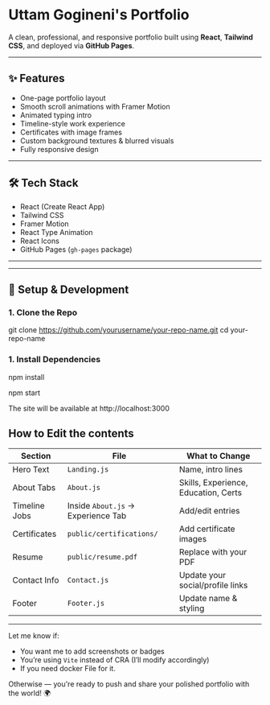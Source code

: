 # Uttam Gogineni's Portfolio

A clean, professional, and responsive portfolio built using **React**, **Tailwind CSS**, and deployed via **GitHub Pages**.

---

## ✨ Features

- One-page portfolio layout
- Smooth scroll animations with Framer Motion
- Animated typing intro
- Timeline-style work experience
- Certificates with image frames
- Custom background textures & blurred visuals
- Fully responsive design

---

## 🛠 Tech Stack

- React (Create React App)
- Tailwind CSS
- Framer Motion
- React Type Animation
- React Icons
- GitHub Pages (`gh-pages` package)

---


---

## 🚀 Setup & Development

### 1. Clone the Repo

git clone https://github.com/yourusername/your-repo-name.git
cd your-repo-name

### 1. Install Dependencies

npm install

npm start

The site will be available at http://localhost:3000


## How to Edit the contents 

| Section       | File                         | What to Change                        |
|---------------|-------------------------------|----------------------------------------|
| Hero Text     | `Landing.js`                 | Name, intro lines                      |
| About Tabs    | `About.js`                   | Skills, Experience, Education, Certs  |
| Timeline Jobs | Inside `About.js` → Experience Tab | Add/edit entries                    |
| Certificates  | `public/certifications/`     | Add certificate images                |
| Resume        | `public/resume.pdf`          | Replace with your PDF                 |
| Contact Info  | `Contact.js`                 | Update your social/profile links      |
| Footer        | `Footer.js`                  | Update name & styling                 |


---

Let me know if:
- You want me to add screenshots or badges
- You’re using `Vite` instead of CRA (I’ll modify accordingly)
- If you need docker File for it.

Otherwise — you're ready to push and share your polished portfolio with the world! 🌍
